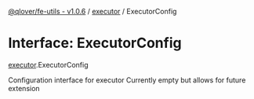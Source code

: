 [@qlover/fe-utils - v1.0.6](../README.md) / [executor](../modules/executor.md) / ExecutorConfig

# Interface: ExecutorConfig

[executor](../modules/executor.md).ExecutorConfig

Configuration interface for executor
Currently empty but allows for future extension
